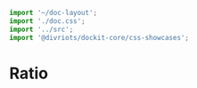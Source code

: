 ```js script
import '~/doc-layout';
import './doc.css';
import '../src';
import '@divriots/dockit-core/css-showcases';
```

# Ratio

<dockit-css-showcases css-props-prefix="--ratio" component-class="box" style-key="aspect-ratio">
</dockit-css-showcases>
